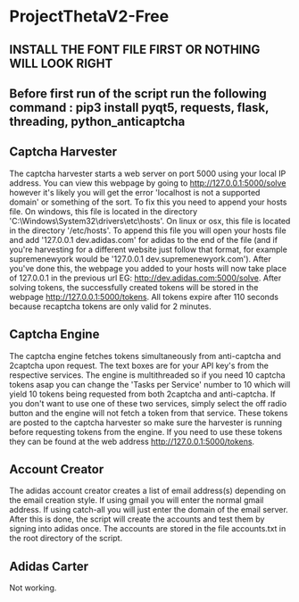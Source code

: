 # ProjectThetaV2-Free

## INSTALL THE FONT FILE FIRST OR NOTHING WILL LOOK RIGHT
## Before first run of the script run the following command : pip3 install pyqt5, requests, flask, threading, python_anticaptcha

## Captcha Harvester
The captcha harvester starts a web server on port 5000 using your local IP address. You can view this webpage by going to http://127.0.0.1:5000/solve however it's likely you will get the error 'localhost is not a supported domain' or something of the sort. To fix this you need to append your hosts file. On windows, this file is located in the directory 'C:\Windows\System32\drivers\etc\hosts'. On linux or osx, this file is located in the directory '/etc/hosts'. To append this file you will open your hosts file and add '127.0.0.1    dev.adidas.com' for adidas to the end of the file (and if you're harvesting for a different website just follow that format, for example supremenewyork would be '127.0.0.1    dev.supremenewyork.com'). After you've done this, the webpage you added to your hosts will now take place of 127.0.0.1 in the previous url EG: http://dev.adidas.com:5000/solve. After solving tokens, the successfully created tokens will be stored in the webpage http://127.0.0.1:5000/tokens. All tokens expire after 110 seconds because recaptcha tokens are only valid for 2 minutes. 

## Captcha Engine
The captcha engine fetches tokens simultaneously from anti-captcha and 2captcha upon request. The text boxes are for your API key's from the respective services. The engine is multithreaded so if you need 10 captcha tokens asap you can change the 'Tasks per Service' number to 10 which will yield 10 tokens being requested from both 2captcha and anti-captcha. If you don't want to use one of these two services, simply select the off radio button and the engine will not fetch a token from that service. These tokens are posted to the captcha harvester so make sure the harvester is running before requesting tokens from the engine. If you need to use these tokens they can be found at the web address http://127.0.0.1:5000/tokens.

## Account Creator
The adidas account creator creates a list of email address(s) depending on the email creation style. If using gmail you will enter the normal gmail address. If using catch-all you will just enter the domain of the email server. After this is done, the script will create the accounts and test them by signing into adidas once. The accounts are stored in the file accounts.txt in the root directory of the script.

## Adidas Carter
Not working.
